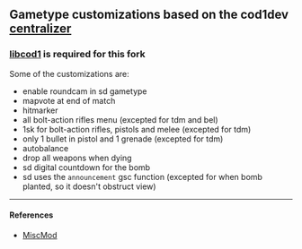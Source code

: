 ## Gametype customizations based on the cod1dev [centralizer](https://github.com/cod1dev/centralizer)

### [libcod1](https://github.com/cod1dev/libcod1) is required for this fork

Some of the customizations are:
- enable roundcam in sd gametype
- mapvote at end of match
- hitmarker
- all bolt-action rifles menu (excepted for tdm and bel)
- 1sk for bolt-action rifles, pistols and melee (excepted for tdm)
- only 1 bullet in pistol and 1 grenade (excepted for tdm)
- autobalance
- drop all weapons when dying
- sd digital countdown for the bomb
- sd uses the `announcement` gsc function (excepted for when bomb planted, so it doesn't obstruct view)
___
#### References
- [MiscMod](https://github.com/cato-a/CoDaM_MiscMod)